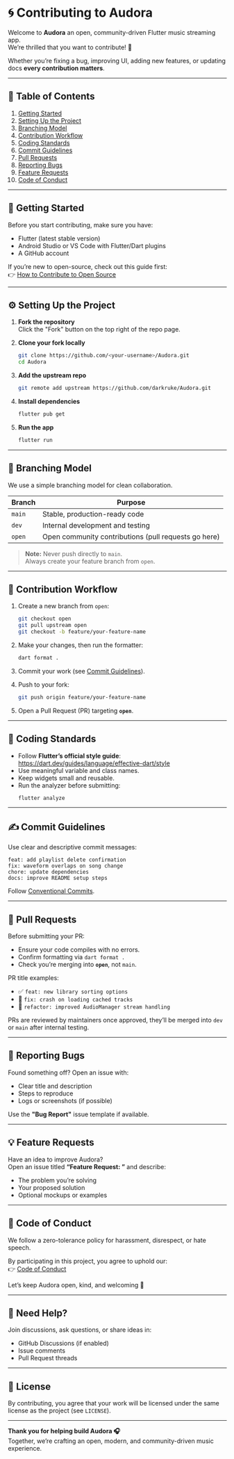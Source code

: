 # 🌀 Contributing to Audora

Welcome to **Audora** an open, community-driven Flutter music streaming app.  
We’re thrilled that you want to contribute! 💙

Whether you’re fixing a bug, improving UI, adding new features, or updating docs **every contribution matters**.

---

## 🧭 Table of Contents

1. [Getting Started](#getting-started)
2. [Setting Up the Project](#setting-up-the-project)
3. [Branching Model](#branching-model)
4. [Contribution Workflow](#contribution-workflow)
5. [Coding Standards](#coding-standards)
6. [Commit Guidelines](#commit-guidelines)
7. [Pull Requests](#pull-requests)
8. [Reporting Bugs](#reporting-bugs)
9. [Feature Requests](#feature-requests)
10. [Code of Conduct](#code-of-conduct)

---

## 🧠 Getting Started

Before you start contributing, make sure you have:

- Flutter (latest stable version)
- Android Studio or VS Code with Flutter/Dart plugins
- A GitHub account

If you’re new to open-source, check out this guide first:  
👉 [How to Contribute to Open Source](https://opensource.guide/how-to-contribute/)

---

## ⚙️ Setting Up the Project

1. **Fork the repository**  
   Click the "Fork" button on the top right of the repo page.

2. **Clone your fork locally**

   ```bash
   git clone https://github.com/<your-username>/Audora.git
   cd Audora
   ```

3. **Add the upstream repo**

   ```bash
   git remote add upstream https://github.com/darkruke/Audora.git
   ```

4. **Install dependencies**

   ```bash
   flutter pub get
   ```

5. **Run the app**
   ```bash
   flutter run
   ```

---

## 🌿 Branching Model

We use a simple branching model for clean collaboration.

| Branch | Purpose                                              |
| ------ | ---------------------------------------------------- |
| `main` | Stable, production-ready code                        |
| `dev`  | Internal development and testing                     |
| `open` | Open community contributions (pull requests go here) |

> **Note:** Never push directly to `main`.  
> Always create your feature branch from `open`.

---

## 🔁 Contribution Workflow

1. Create a new branch from `open`:

   ```bash
   git checkout open
   git pull upstream open
   git checkout -b feature/your-feature-name
   ```

2. Make your changes, then run the formatter:

   ```bash
   dart format .
   ```

3. Commit your work (see [Commit Guidelines](#commit-guidelines)).

4. Push to your fork:

   ```bash
   git push origin feature/your-feature-name
   ```

5. Open a Pull Request (PR) targeting **`open`**.

---

## 🧩 Coding Standards

- Follow **Flutter’s official style guide**:  
  https://dart.dev/guides/language/effective-dart/style
- Use meaningful variable and class names.
- Keep widgets small and reusable.
- Run the analyzer before submitting:
  ```bash
  flutter analyze
  ```

---

## ✍️ Commit Guidelines

Use clear and descriptive commit messages:

```
feat: add playlist delete confirmation
fix: waveform overlaps on song change
chore: update dependencies
docs: improve README setup steps
```

Follow [Conventional Commits](https://www.conventionalcommits.org/en/v1.0.0/).

---

## 🚀 Pull Requests

Before submitting your PR:

- Ensure your code compiles with no errors.
- Confirm formatting via `dart format .`
- Check you’re merging into **`open`**, not `main`.

PR title examples:

- ✅ `feat: new library sorting options`
- 🧰 `fix: crash on loading cached tracks`
- 🧱 `refactor: improved AudioManager stream handling`

PRs are reviewed by maintainers once approved, they’ll be merged into `dev` or `main` after internal testing.

---

## 🐞 Reporting Bugs

Found something off? Open an issue with:

- Clear title and description
- Steps to reproduce
- Logs or screenshots (if possible)

Use the **"Bug Report"** issue template if available.

---

## 💡 Feature Requests

Have an idea to improve Audora?  
Open an issue titled **“Feature Request: <your idea>”** and describe:

- The problem you’re solving
- Your proposed solution
- Optional mockups or examples

---

## 🤝 Code of Conduct

We follow a zero-tolerance policy for harassment, disrespect, or hate speech.

By participating in this project, you agree to uphold our:  
👉 [Code of Conduct](CODE_OF_CONDUCT.md)

Let’s keep Audora open, kind, and welcoming 💙

---

## 💬 Need Help?

Join discussions, ask questions, or share ideas in:

- GitHub Discussions (if enabled)
- Issue comments
- Pull Request threads

---

## 🧱 License

By contributing, you agree that your work will be licensed under the same license as the project (see `LICENSE`).

---

**Thank you for helping build Audora 🎧**  
Together, we’re crafting an open, modern, and community-driven music experience.
